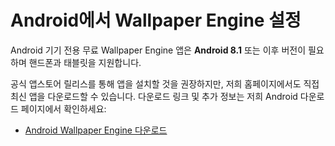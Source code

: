 # Android에서 Wallpaper Engine 설정

Android 기기 전용 무료 Wallpaper Engine 앱은 **Android 8.1** 또는 이후 버전이 필요하며 핸드폰과 태블릿을 지원합니다.

공식 앱스토어 릴리스를 통해 앱을 설치할 것을 권장하지만, 저희 홈페이지에서도 직접 최신 앱을 다운로드할 수 있습니다. 다운로드 링크 및 추가 정보는 저희 Android 다운로드 페이지에서 확인하세요:

* [Android Wallpaper Engine 다운로드](https://www.wallpaperengine.io/android/)

